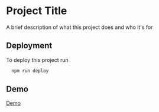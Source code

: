 # Project Title

A brief description of what this project does and who it's for


## Deployment

To deploy this project run

```bash
  npm run deploy
```


## Demo

[Demo](demo.mp4)

